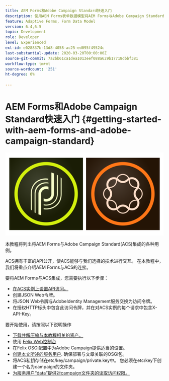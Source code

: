 ```yaml
---
title: AEM Forms和Adobe Campaign Standard快速入门
description: 使用AEM Forms表单数据模型将AEM Forms与Adobe Campaign Standard集成，以获取ACS促销活动配置文件信息等。
feature: Adaptive Forms, Form Data Model
version: 6.4,6.5
topic: Development
role: Developer
level: Experienced
exl-id: e028837b-13d8-4058-ac25-ed095f49524c
last-substantial-update: 2020-03-20T00:00:00Z
source-git-commit: 7a2bb61ca1dea1013eef088a629b17718dbbf381
workflow-type: tm+mt
source-wordcount: '251'
ht-degree: 0%

---
```


# AEM Forms和Adobe Campaign Standard快速入门 {#getting-started-with-aem-forms-and-adobe-campaign-standard}

![formandcampaign](assets/helpx-cards-forms.png)

本教程将列出将AEM Forms与Adobe Campaign Standard(ACS)集成的各种用例。

ACS拥有丰富的API公开，使ACS能够与我们选择的技术进行交互。 在本教程中，我们将重点介绍AEM Forms与ACS的连接。

要将AEM Forms与ACS集成，您需要执行以下步骤：

* [在ACS实例上设置API访问。](https://experienceleague.adobe.com/docs/campaign-standard/using/working-with-apis/get-started-apis.html?lang=en)
* 创建JSON Web令牌。
* 将JSON Web令牌与AdobeIdentity Management服务交换为访问令牌。
* 在授权HTTP标头中包含此访问令牌，并在对ACS实例的每个请求中包含X-API-Key。

要开始使用，请按照以下说明操作

* [下载并解压缩与本教程相关的资产。](assets/aem-forms-and-acs-bundles.zip)
* 使用 [Felix Web控制台](http://localhost:4502/system/console/bundles)
* 在Felix OSGi配置中为Adobe Campaign提供适当的设置。
* [创建本文所述的服务用户](/help/forms/adaptive-forms/service-user-tutorial-develop.md). 确保部署与文章关联的OSGi包。
* 将ACS私钥存储在etc/key/campaign/private.key中。 您必须在etc/key下创建一个名为campaign的文件夹。
* [为服务用户“data”提供对campaign文件夹的读取访问权限。](http://localhost:4502/useradmin)
